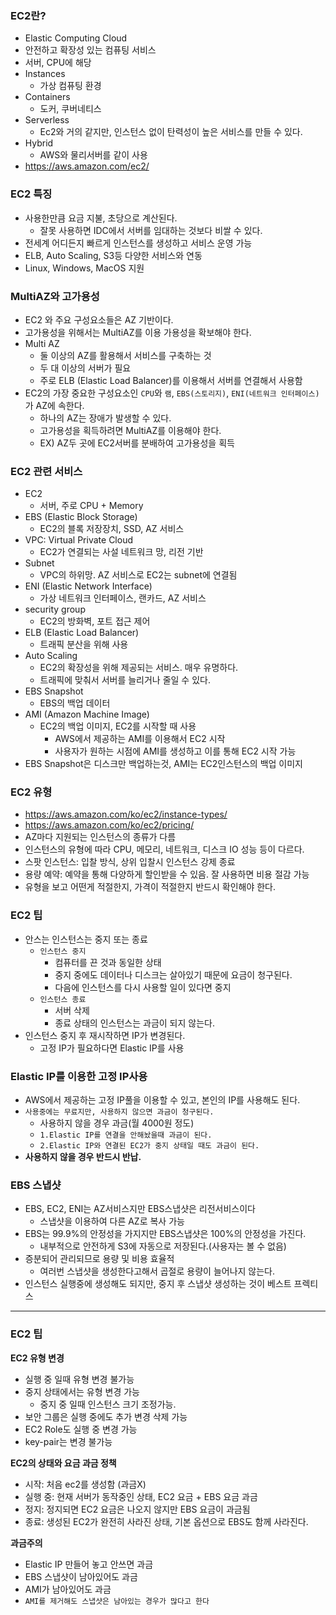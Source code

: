 
### EC2란?
- Elastic Computing Cloud
- 안전하고 확장성 있는 컴퓨팅 서비스
- 서버, CPU에 해당
- Instances
  - 가상 컴퓨팅 환경
- Containers
  - 도커, 쿠버네티스
- Serverless
  - Ec2와 거의 같지만, 인스턴스 없이 탄력성이 높은 서비스를 만들 수 있다.
- Hybrid
  - AWS와 물리서버를 같이 사용
- https://aws.amazon.com/ec2/


### EC2 특징
- 사용한만큼 요금 지불, 초당으로 계산된다.
  - 잘못 사용하면 IDC에서 서버를 임대하는 것보다 비쌀 수 있다.
- 전세계 어디든지 빠르게 인스턴스를 생성하고 서비스 운영 가능
- ELB, Auto Scaling, S3등 다양한 서비스와 연동
- Linux, Windows, MacOS 지원

### MultiAZ와 고가용성
- EC2 와 주요 구성요소들은 AZ 기반이다.
- 고가용성을 위해서는 MultiAZ를 이용 가용성을 확보해야 한다.
- Multi AZ
  - 둘 이상의 AZ를 활용해서 서비스를 구축하는 것
  - 두 대 이상의 서버가 필요
  - 주로 ELB (Elastic Load Balancer)를 이용해서 서버를 연결해서 사용함
- EC2의 가장 중요한 구성요소인 `CPU`와 `램`, `EBS(스토리지)`, `ENI(네트워크 인터페이스)`가 AZ에 속한다.
  - 하나의 AZ는 장애가 발생할 수 있다.
  - 고가용성을 획득하려면 MultiAZ를 이용해야 한다.
  - EX) AZ두 곳에 EC2서버를 분배하여 고가용성을 획득

### EC2 관련 서비스 
- EC2
  - 서버, 주로 CPU + Memory
- EBS (Elastic Block Storage)
  - EC2의 블록 저장장치, SSD, AZ 서비스
- VPC: Virtual Private Cloud
  - EC2가 연결되는 사설 네트워크 망, 리전 기반
- Subnet
  - VPC의 하위망. AZ 서비스로 EC2는 subnet에 연결됨
- ENI (Elastic Network Interface)
  - 가상 네트워크 인터페이스, 랜카드, AZ 서비스
- security group
  - EC2의 방화벽, 포트 접근 제어
- ELB (Elastic Load Balancer)
  - 트래픽 분산을 위해 사용
- Auto Scaling
  - EC2의 확장성을 위해 제공되는 서비스. 매우 유명하다.
  - 트래픽에 맞춰서 서버를 늘리거나 줄일 수 있다.
- EBS Snapshot
  - EBS의 백업 데이터
- AMI (Amazon Machine Image)
  - EC2의 백업 이미지, EC2를 시작할 때 사용
    - AWS에서 제공하는 AMI를 이용해서 EC2 시작
    - 사용자가 원하는 시점에 AMI를 생성하고 이를 통해 EC2 시작 가능
- EBS Snapshot은 디스크만 백업하는것, AMI는 EC2인스턴스의 백업 이미지

### EC2 유형
- https://aws.amazon.com/ko/ec2/instance-types/
- https://aws.amazon.com/ko/ec2/pricing/
- AZ마다 지원되는 인스턴스의 종류가 다름
- 인스턴스의 유형에 따라 CPU, 메모리, 네트워크, 디스크 IO 성능 등이 다르다.
- 스팟 인스턴스: 입찰 방식, 상위 입찰시 인스턴스 강제 종료
- 용량 예약: 예약을 통해 다양하게 할인받을 수 있음. 잘 사용하면 비용 절감 가능
- 유형을 보고 어떤게 적절한지, 가격이 적절한지 반드시 확인해야 한다.

### EC2 팁
- 안스는 인스턴스는 중지 또는 종료
  - `인스턴스 중지`
    - 컴퓨터를 끈 것과 동일한 상태
    - 중지 중에도 데이터나 디스크는 살아있기 때문에 요금이 청구된다.
    - 다음에 인스턴스를 다시 사용할 일이 있다면 중지
  - `인스턴스 종료`
    - 서버 삭제
    - 종료 상태의 인스턴스는 과금이 되지 않는다.
- 인스턴스 중지 후 재시작하면 IP가 변경된다.
  - 고정 IP가 필요하다면 Elastic IP를 사용

### Elastic IP를 이용한 고정 IP사용
- AWS에서 제공하는 고정 IP풀을 이용할 수 있고, 본인의 IP를 사용해도 된다.
- `사용중에는 무료지만, 사용하지 않으면 과금이 청구된다.`
  - 사용하지 않을 경우 과금(월 4000원 정도)
  - `1.Elastic IP를 연결을 안해놨을때 과금이 된다.`
  - `2.Elastic IP와 연결된 EC2가 중지 상태일 때도 과금이 된다.`
- **사용하지 않을 경우 반드시 반납.**

### EBS 스냅샷
- EBS, EC2, ENI는 AZ서비스지만 EBS스냅샷은 리전서비스이다
  - 스냅샷을 이용하여 다른 AZ로 복사 가능
- EBS는 99.9%의 안정성을 가지지만 EBS스냅샷은 100%의 안정성을 가진다.
  - 내부적으로 안전하게 S3에 자동으로 저장된다.(사용자는 볼 수 없음)
- 증분되어 관리되므로 용량 및 비용 효율적
  - 여러번 스냅샷을 생성한다고해서 곱절로 용량이 늘어나지 않는다.
- 인스턴스 실행중에 생성해도 되지만, 중지 후 스냅샷 생성하는 것이 베스트 프렉티스

---
### EC2 팁
**EC2 유형 변경**
- 실행 중 일때 유형 변경 불가능
- 중지 상태에서는 유형 변경 가능
  - 중지 중 일때 인스턴스 크기 조정가능.
- 보안 그룹은 실행 중에도 추가 변경 삭제 가능
- EC2 Role도 실행 중 변경 가능
- key-pair는 변경 불가능

**EC2의 상태와 요금 과금 정책**
- 시작: 처음 ec2를 생성함 (과금X)
- 실행 중: 현재 서버가 동작중인 상태, EC2 요금 + EBS 요금 과금
- 정지: 정지되면 EC2 요금은 나오지 않지만 EBS 요금이 과금됨
- 종료: 생성된 EC2가 완전히 사라진 상태, 기본 옵션으로 EBS도 함께 사라진다.

**과금주의**
- Elastic IP 만들어 놓고 안쓰면 과금
- EBS 스냅샷이 남아있어도 과금
- AMI가 남아있어도 과금
- `AMI를 제거해도 스냅샷은 남아있는 경우가 많다고 한다`